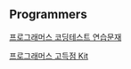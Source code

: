 ## Programmers 

[프로그래머스 코딩테스트 연습문재](https://school.programmers.co.kr/learn/challenges?order=recent&page=1&levels=1&languages=python3)

[프로그래머스 고득점 Kit](https://school.programmers.co.kr/learn/challenges?tab=algorithm_practice_kit)
